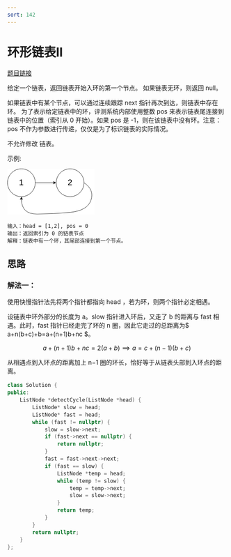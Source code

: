 ```yaml
---
sort: 142
---
```

# 环形链表II

[题目链接](https://leetcode-cn.com/problems/linked-list-cycle-ii/)


给定一个链表，返回链表开始入环的第一个节点。 如果链表无环，则返回 null。

如果链表中有某个节点，可以通过连续跟踪 next 指针再次到达，则链表中存在环。 为了表示给定链表中的环，评测系统内部使用整数 pos 来表示链表尾连接到链表中的位置（索引从 0 开始）。如果 pos 是 -1，则在该链表中没有环。注意：pos 不作为参数进行传递，仅仅是为了标识链表的实际情况。

不允许修改 链表。

示例:

![20220112205232-2022-01-12-20-52-33](https://raw.githubusercontent.com/ironartisan/picRepo/main/20220112205232-2022-01-12-20-52-33.png)

```
输入：head = [1,2], pos = 0
输出：返回索引为 0 的链表节点
解释：链表中有一个环，其尾部连接到第一个节点。
```


## 思路

### 解法一：

使用快慢指针法先将两个指针都指向 head ，若为环，则两个指针必定相遇。

设链表中环外部分的长度为 a。slow 指针进入环后，又走了 b 的距离与 fast 相遇。此时，fast 指针已经走完了环的 n 圈，因此它走过的总距离为$ a+n(b+c)+b=a+(n+1)b+nc $。

$$a+(n+1)b+nc=2(a+b)⟹a=c+(n−1)(b+c)$$

从相遇点到入环点的距离加上 n−1 圈的环长，恰好等于从链表头部到入环点的距离。

```c++
class Solution {
public:
    ListNode *detectCycle(ListNode *head) {
        ListNode* slow = head;
        ListNode* fast = head; 
        while (fast != nullptr) {
            slow = slow->next;
            if (fast->next == nullptr) {
                return nullptr;
            }
            fast = fast->next->next;
            if (fast == slow) {
                ListNode *temp = head;
                while (temp != slow) {
                    temp = temp->next;
                    slow = slow->next;
                }
                return temp;
            }
        }
        return nullptr;
    }
};
```

